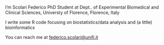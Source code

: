I’m Scolari Federico
PhD Student at Dept.. of Experimental Biomedical and Clinical Sciences, Universty of Florence, Florence, Italy

I write some R code focusing on biostatistics/data analysis and (a little) bioinformatics


You can reach me at federico.scolari@unifi.it

<!---
ScolariFed/ScolariFed is a ✨ special ✨ repository because its `README.md` (this file) appears on your GitHub profile.
You can click the Preview link to take a look at your changes.
--->
